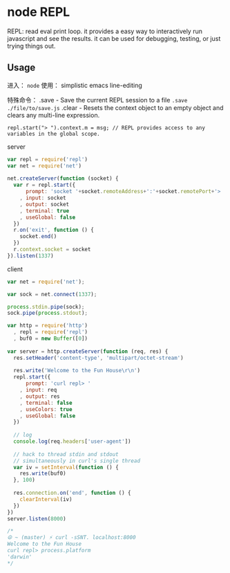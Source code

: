 
# node REPL

REPL: read eval print loop. it provides a easy way to interactively run javascript and see the results. it can be used for debugging, testing, or just trying things out.

## Usage

进入： `node`
使用： simplistic emacs line-editing

特殊命令：
.save - Save the current REPL session to a file `.save ./file/to/save.js`
.clear - Resets the context object to an empty object and clears any multi-line expression.

`repl.start("> ").context.m = msg; // REPL provides access to any variables in the global scope. `


server

```js
var repl = require('repl')
var net = require('net')
 
net.createServer(function (socket) {
  var r = repl.start({
      prompt: 'socket '+socket.remoteAddress+':'+socket.remotePort+'> '
    , input: socket
    , output: socket
    , terminal: true
    , useGlobal: false
  })
  r.on('exit', function () {
    socket.end()
  })
  r.context.socket = socket
}).listen(1337)
```

client

```js
var net = require('net');

var sock = net.connect(1337);

process.stdin.pipe(sock);
sock.pipe(process.stdout);
```


```js
var http = require('http')
  , repl = require('repl')
  , buf0 = new Buffer([0])
 
var server = http.createServer(function (req, res) {
  res.setHeader('content-type', 'multipart/octet-stream')
 
  res.write('Welcome to the Fun House\r\n')
  repl.start({
      prompt: 'curl repl> '
    , input: req
    , output: res
    , terminal: false
    , useColors: true
    , useGlobal: false
  })
 
  // log
  console.log(req.headers['user-agent'])
 
  // hack to thread stdin and stdout
  // simultaneously in curl's single thread
  var iv = setInterval(function () {
    res.write(buf0)
  }, 100)
 
  res.connection.on('end', function () {
    clearInterval(iv)
  })
})
server.listen(8000)

/*
☮ ~ (master) ⚡ curl -sSNT. localhost:8000
Welcome to the Fun House
curl repl> process.platform
'darwin'
*/
```

